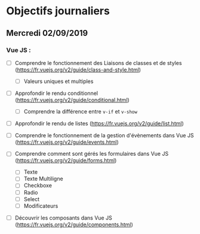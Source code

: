 # Objectifs journaliers

## Mercredi 02/09/2019


### Vue JS : 

  * [ ] Comprendre le fonctionnement des Liaisons de classes et de styles (https://fr.vuejs.org/v2/guide/class-and-style.html)
    * [ ] Valeurs uniques et multiples

  * [ ] Approfondir le rendu conditionnel (https://fr.vuejs.org/v2/guide/conditional.html)
    * [ ] Comprendre la différence entre `v-if` et `v-show`

  * [ ] Approfondir le rendu de listes (https://fr.vuejs.org/v2/guide/list.html)

  * [ ] Comprendre le fonctionnement de la gestion d'évènements dans Vue JS (https://fr.vuejs.org/v2/guide/events.html)

  * [ ] Comprendre comment sont gérés les formulaires dans Vue JS (https://fr.vuejs.org/v2/guide/forms.html)
    * [ ] Texte
    * [ ] Texte Multiligne
    * [ ] Checkboxe
    * [ ] Radio
    * [ ] Select
    * [ ] Modificateurs

  * [ ] Découvrir les composants dans Vue JS (https://fr.vuejs.org/v2/guide/components.html)
